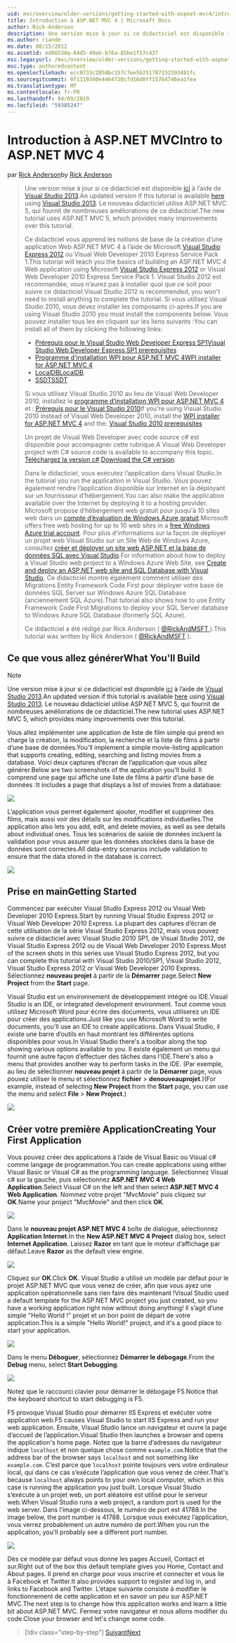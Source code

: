 ```yaml
---
uid: mvc/overview/older-versions/getting-started-with-aspnet-mvc4/intro-to-aspnet-mvc-4
title: Introduction à ASP.NET MVC 4 | Microsoft Docs
author: Rick-Anderson
description: Une version mise à jour si ce didacticiel est disponible ici à l’aide de Visual Studio 2013. Le nouveau didacticiel utilise ASP.NET MVC 5, qui fournit de nombreuses améliorations de t...
ms.author: riande
ms.date: 08/15/2012
ms.assetid: ed66530a-04d5-49eb-b76a-85be1f57c437
msc.legacyurl: /mvc/overview/older-versions/getting-started-with-aspnet-mvc4/intro-to-aspnet-mvc-4
msc.type: authoredcontent
ms.openlocfilehash: ecc0733c2850bc157c7ee5b251787152393481fc
ms.sourcegitcommit: 0f1119340e4464720cfd16d0ff15764746ea1fea
ms.translationtype: MT
ms.contentlocale: fr-FR
ms.lasthandoff: 04/09/2019
ms.locfileid: "59385247"
---
```

# <a name="intro-to-aspnet-mvc-4"></a><span data-ttu-id="f03f9-104">Introduction à ASP.NET MVC</span><span class="sxs-lookup"><span data-stu-id="f03f9-104">Intro to ASP.NET MVC 4</span></span>

<span data-ttu-id="f03f9-105">par [Rick Anderson]((https://twitter.com/RickAndMSFT))</span><span class="sxs-lookup"><span data-stu-id="f03f9-105">by [Rick Anderson]((https://twitter.com/RickAndMSFT))</span></span>

> <span data-ttu-id="f03f9-106">Une version mise à jour si ce didacticiel est disponible [ici](../../getting-started/introduction/getting-started.md) à l’aide de [Visual Studio 2013](https://my.visualstudio.com/Downloads?q=visual%20studio%202013).</span><span class="sxs-lookup"><span data-stu-id="f03f9-106">An updated version if this tutorial is available [here](../../getting-started/introduction/getting-started.md) using [Visual Studio 2013](https://my.visualstudio.com/Downloads?q=visual%20studio%202013).</span></span> <span data-ttu-id="f03f9-107">Le nouveau didacticiel utilise ASP.NET MVC 5, qui fournit de nombreuses améliorations de ce didacticiel.</span><span class="sxs-lookup"><span data-stu-id="f03f9-107">The new tutorial uses ASP.NET MVC 5, which provides many improvements over this tutorial.</span></span>
>
> <span data-ttu-id="f03f9-108">Ce didacticiel vous apprend les notions de base de la création d’une application Web ASP.NET MVC 4 à l’aide de Microsoft [Visual Studio Express 2012](https://www.microsoft.com/visualstudio/11/products/express) ou Visual Web Developer 2010 Express Service Pack 1.</span><span class="sxs-lookup"><span data-stu-id="f03f9-108">This tutorial will teach you the basics of building an ASP.NET MVC 4 Web application using Microsoft [Visual Studio Express 2012](https://www.microsoft.com/visualstudio/11/products/express) or Visual Web Developer 2010 Express Service Pack 1.</span></span> <span data-ttu-id="f03f9-109">Visual Studio 2012 est recommandée, vous n’aurez pas à installer quoi que ce soit pour suivre ce didacticiel.</span><span class="sxs-lookup"><span data-stu-id="f03f9-109">Visual Studio 2012 is recommended, you won't need to install anything to complete the tutorial.</span></span> <span data-ttu-id="f03f9-110">Si vous utilisez Visual Studio 2010, vous devez installer les composants ci-après.</span><span class="sxs-lookup"><span data-stu-id="f03f9-110">If you are using Visual Studio 2010 you must install the components below.</span></span> <span data-ttu-id="f03f9-111">Vous pouvez installer tous les en cliquant sur les liens suivants :</span><span class="sxs-lookup"><span data-stu-id="f03f9-111">You can install all of them by clicking the following links:</span></span>
>
> - [<span data-ttu-id="f03f9-112">Prérequis pour le Visual Studio Web Developer Express SP1</span><span class="sxs-lookup"><span data-stu-id="f03f9-112">Visual Studio Web Developer Express SP1 prerequisites</span></span>](https://www.microsoft.com/web/gallery/install.aspx?appid=VWD2010SP1Pack)
> - [<span data-ttu-id="f03f9-113">Programme d’installation WPI pour ASP.NET MVC 4</span><span class="sxs-lookup"><span data-stu-id="f03f9-113">WPI installer for ASP.NET MVC 4</span></span>](https://go.microsoft.com/fwlink/?LinkId=243392)
> - [<span data-ttu-id="f03f9-114">LocalDB</span><span class="sxs-lookup"><span data-stu-id="f03f9-114">LocalDB</span></span>](https://www.microsoft.com/web/gallery/install.aspx?appid=SQLLocalDBOnly_11_0)
> - [<span data-ttu-id="f03f9-115">SSDT</span><span class="sxs-lookup"><span data-stu-id="f03f9-115">SSDT</span></span>](https://blogs.msdn.com/b/rickandy/archive/2012/08/02/installing-and-using-sql-server-data-tools-ssdt-on-visual-studio-2010-and-vwd.aspx)
>
> <span data-ttu-id="f03f9-116">Si vous utilisez Visual Studio 2010 au lieu de Visual Web Developer 2010, installez le [programme d’installation WPI pour ASP.NET MVC 4](https://go.microsoft.com/fwlink/?LinkId=243392) et : [Prérequis pour le Visual Studio 2010](https://www.microsoft.com/web/gallery/install.aspx?appsxml=&amp;appid=VS2010SP1Pack)</span><span class="sxs-lookup"><span data-stu-id="f03f9-116">If you're using Visual Studio 2010 instead of Visual Web Developer 2010, install the [WPI installer for ASP.NET MVC 4](https://go.microsoft.com/fwlink/?LinkId=243392) and the: [Visual Studio 2010 prerequisites](https://www.microsoft.com/web/gallery/install.aspx?appsxml=&amp;appid=VS2010SP1Pack)</span></span>
>
> <span data-ttu-id="f03f9-117">Un projet de Visual Web Developer avec code source c# est disponible pour accompagner cette rubrique.</span><span class="sxs-lookup"><span data-stu-id="f03f9-117">A Visual Web Developer project with C# source code is available to accompany this topic.</span></span> <span data-ttu-id="f03f9-118">[Téléchargez la version c#](https://code.msdn.microsoft.com/Intro-to-ASPNET-MVC-4-61d0219d/file/114480/1/MvcMovie.zip).</span><span class="sxs-lookup"><span data-stu-id="f03f9-118">[Download the C# version](https://code.msdn.microsoft.com/Intro-to-ASPNET-MVC-4-61d0219d/file/114480/1/MvcMovie.zip).</span></span>
>
> <span data-ttu-id="f03f9-119">Dans le didacticiel, vous exécutez l’application dans Visual Studio.</span><span class="sxs-lookup"><span data-stu-id="f03f9-119">In the tutorial you run the application in Visual Studio.</span></span> <span data-ttu-id="f03f9-120">Vous pouvez également rendre l’application disponible sur Internet en la déployant sur un fournisseur d’hébergement.</span><span class="sxs-lookup"><span data-stu-id="f03f9-120">You can also make the application available over the Internet by deploying it to a hosting provider.</span></span> <span data-ttu-id="f03f9-121">Microsoft propose d’hébergement web gratuit pour jusqu'à 10 sites web dans un [compte d’évaluation de Windows Azure gratuit](https://www.windowsazure.com/pricing/free-trial/?WT.mc_id=A443DD604).</span><span class="sxs-lookup"><span data-stu-id="f03f9-121">Microsoft offers free web hosting for up to 10 web sites in a [free Windows Azure trial account](https://www.windowsazure.com/pricing/free-trial/?WT.mc_id=A443DD604).</span></span> <span data-ttu-id="f03f9-122">Pour plus d’informations sur la façon de déployer un projet web Visual Studio sur un Site Web de Windows Azure, consultez [créer et déployer un site web ASP.NET et la base de données SQL avec Visual Studio](https://docs.microsoft.com/dotnet/azure/).</span><span class="sxs-lookup"><span data-stu-id="f03f9-122">For information about how to deploy a Visual Studio web project to a Windows Azure Web Site, see [Create and deploy an ASP.NET web site and SQL Database with Visual Studio](https://docs.microsoft.com/dotnet/azure/).</span></span> <span data-ttu-id="f03f9-123">Ce didacticiel montre également comment utiliser des Migrations Entity Framework Code First pour déployer votre base de données SQL Server sur Windows Azure SQL Database (anciennement SQL Azure).</span><span class="sxs-lookup"><span data-stu-id="f03f9-123">That tutorial also shows how to use Entity Framework Code First Migrations to deploy your SQL Server database to Windows Azure SQL Database (formerly SQL Azure).</span></span>
>
> <span data-ttu-id="f03f9-124">Ce didacticiel a été rédigé par Rick Anderson ( [ @RickAndMSFT ](https://twitter.com/#!/RickAndMSFT) ).</span><span class="sxs-lookup"><span data-stu-id="f03f9-124">This tutorial was written by Rick Anderson ( [@RickAndMSFT](https://twitter.com/#!/RickAndMSFT) ).</span></span>


## <a name="what-youll-build"></a><span data-ttu-id="f03f9-125">Ce que vous allez générer</span><span class="sxs-lookup"><span data-stu-id="f03f9-125">What You'll Build</span></span>

> [!NOTE]
> <span data-ttu-id="f03f9-126">Une version mise à jour si ce didacticiel est disponible [ici](../../getting-started/introduction/getting-started.md) à l’aide de [Visual Studio 2013](https://my.visualstudio.com/Downloads?q=visual%20studio%202013).</span><span class="sxs-lookup"><span data-stu-id="f03f9-126">An updated version if this tutorial is available [here](../../getting-started/introduction/getting-started.md) using [Visual Studio 2013](https://my.visualstudio.com/Downloads?q=visual%20studio%202013).</span></span> <span data-ttu-id="f03f9-127">Le nouveau didacticiel utilise ASP.NET MVC 5, qui fournit de nombreuses améliorations de ce didacticiel.</span><span class="sxs-lookup"><span data-stu-id="f03f9-127">The new tutorial uses ASP.NET MVC 5, which provides many improvements over this tutorial.</span></span>


<span data-ttu-id="f03f9-128">Vous allez implémenter une application de liste de film simple qui prend en charge la création, la modification, la recherche et la liste de films à partir d’une base de données.</span><span class="sxs-lookup"><span data-stu-id="f03f9-128">You'll implement a simple movie-listing application that supports creating, editing, searching and listing movies from a database.</span></span> <span data-ttu-id="f03f9-129">Voici deux captures d’écran de l’application que vous allez générer.</span><span class="sxs-lookup"><span data-stu-id="f03f9-129">Below are two screenshots of the application you'll build.</span></span> <span data-ttu-id="f03f9-130">Il comprend une page qui affiche une liste de films à partir d’une base de données :</span><span class="sxs-lookup"><span data-stu-id="f03f9-130">It includes a page that displays a list of movies from a database:</span></span>

![](intro-to-aspnet-mvc-4/_static/image1.png)

<span data-ttu-id="f03f9-131">L’application vous permet également ajouter, modifier et supprimer des films, mais aussi voir des détails sur les modifications individuelles.</span><span class="sxs-lookup"><span data-stu-id="f03f9-131">The application also lets you add, edit, and delete movies, as well as see details about individual ones.</span></span> <span data-ttu-id="f03f9-132">Tous les scénarios de saisie de données incluent la validation pour vous assurer que les données stockées dans la base de données sont correctes.</span><span class="sxs-lookup"><span data-stu-id="f03f9-132">All data-entry scenarios include validation to ensure that the data stored in the database is correct.</span></span>

![](intro-to-aspnet-mvc-4/_static/image2.png)

## <a name="getting-started"></a><span data-ttu-id="f03f9-133">Prise en main</span><span class="sxs-lookup"><span data-stu-id="f03f9-133">Getting Started</span></span>

<span data-ttu-id="f03f9-134">Commencez par exécuter Visual Studio Express 2012 ou Visual Web Developer 2010 Express.</span><span class="sxs-lookup"><span data-stu-id="f03f9-134">Start by running Visual Studio Express 2012 or Visual Web Developer 2010 Express.</span></span> <span data-ttu-id="f03f9-135">La plupart des captures d’écran de cette utilisation de la série Visual Studio Express 2012, mais vous pouvez suivre ce didacticiel avec Visual Studio 2010 SP1, de Visual Studio 2012, de Visual Studio Express 2012 ou de Visual Web Developer 2010 Express.</span><span class="sxs-lookup"><span data-stu-id="f03f9-135">Most of the screen shots in this series use Visual Studio Express 2012, but you can complete this tutorial with Visual Studio 2010/SP1, Visual Studio 2012, Visual Studio Express 2012 or Visual Web Developer 2010 Express.</span></span> <span data-ttu-id="f03f9-136">Sélectionnez **nouveau projet** à partir de la **Démarrer** page.</span><span class="sxs-lookup"><span data-stu-id="f03f9-136">Select **New Project** from the **Start** page.</span></span>

<span data-ttu-id="f03f9-137">Visual Studio est un environnement de développement intégré ou IDE.</span><span class="sxs-lookup"><span data-stu-id="f03f9-137">Visual Studio is an IDE, or integrated development environment.</span></span> <span data-ttu-id="f03f9-138">Tout comme vous utilisez Microsoft Word pour écrire des documents, vous utiliserez un IDE pour créer des applications.</span><span class="sxs-lookup"><span data-stu-id="f03f9-138">Just like you use Microsoft Word to write documents, you'll use an IDE to create applications.</span></span> <span data-ttu-id="f03f9-139">Dans Visual Studio, il existe une barre d’outils en haut montrant les différentes options disponibles pour vous.</span><span class="sxs-lookup"><span data-stu-id="f03f9-139">In Visual Studio there's a toolbar along the top showing various options available to you.</span></span> <span data-ttu-id="f03f9-140">Il existe également un menu qui fournit une autre façon d’effectuer des tâches dans l’IDE.</span><span class="sxs-lookup"><span data-stu-id="f03f9-140">There's also a menu that provides another way to perform tasks in the IDE.</span></span> <span data-ttu-id="f03f9-141">(Par exemple, au lieu de sélectionner **nouveau projet** à partir de la **Démarrer** page, vous pouvez utiliser le menu et sélectionnez **fichier** &gt; **denouveauprojet**.)</span><span class="sxs-lookup"><span data-stu-id="f03f9-141">(For example, instead of selecting **New Project** from the **Start** page, you can use the menu and select **File** &gt; **New Project**.)</span></span>

![](intro-to-aspnet-mvc-4/_static/image3.png)

## <a name="creating-your-first-application"></a><span data-ttu-id="f03f9-142">Créer votre première Application</span><span class="sxs-lookup"><span data-stu-id="f03f9-142">Creating Your First Application</span></span>

<span data-ttu-id="f03f9-143">Vous pouvez créer des applications à l’aide de Visual Basic ou Visual c# comme langage de programmation.</span><span class="sxs-lookup"><span data-stu-id="f03f9-143">You can create applications using either Visual Basic or Visual C# as the programming language.</span></span> <span data-ttu-id="f03f9-144">Sélectionnez Visual c# sur la gauche, puis sélectionnez **ASP.NET MVC 4 Web Application**.</span><span class="sxs-lookup"><span data-stu-id="f03f9-144">Select Visual C# on the left and then select **ASP.NET MVC 4 Web Application**.</span></span> <span data-ttu-id="f03f9-145">Nommez votre projet &quot;MvcMovie&quot; puis cliquez sur **OK**.</span><span class="sxs-lookup"><span data-stu-id="f03f9-145">Name your project &quot;MvcMovie&quot; and then click **OK**.</span></span>

![](intro-to-aspnet-mvc-4/_static/image4.png)

<span data-ttu-id="f03f9-146">Dans le **nouveau projet ASP.NET MVC 4** boîte de dialogue, sélectionnez **Application Internet**.</span><span class="sxs-lookup"><span data-stu-id="f03f9-146">In the **New ASP.NET MVC 4 Project** dialog box, select **Internet Application**.</span></span> <span data-ttu-id="f03f9-147">Laissez **Razor** en tant que le moteur d’affichage par défaut.</span><span class="sxs-lookup"><span data-stu-id="f03f9-147">Leave **Razor** as the default view engine.</span></span>

![](intro-to-aspnet-mvc-4/_static/image5.png)

<span data-ttu-id="f03f9-148">Cliquez sur **OK**.</span><span class="sxs-lookup"><span data-stu-id="f03f9-148">Click **OK**.</span></span> <span data-ttu-id="f03f9-149">Visual Studio a utilisé un modèle par défaut pour le projet ASP.NET MVC que vous venez de créer, afin que vous ayez une application opérationnelle sans rien faire dès maintenant !</span><span class="sxs-lookup"><span data-stu-id="f03f9-149">Visual Studio used a default template for the ASP.NET MVC project you just created, so you have a working application right now without doing anything!</span></span> <span data-ttu-id="f03f9-150">Il s’agit d’une simple &quot;Hello World !&quot; projet et un bon point de départ de votre application.</span><span class="sxs-lookup"><span data-stu-id="f03f9-150">This is a simple &quot;Hello World!&quot; project, and it's a good place to start your application.</span></span>

![](intro-to-aspnet-mvc-4/_static/image6.png)

<span data-ttu-id="f03f9-151">Dans le menu **Déboguer**, sélectionnez **Démarrer le débogage**.</span><span class="sxs-lookup"><span data-stu-id="f03f9-151">From the **Debug** menu, select **Start Debugging**.</span></span>

![](intro-to-aspnet-mvc-4/_static/image7.png)

<span data-ttu-id="f03f9-152">Notez que le raccourci clavier pour démarrer le débogage F5.</span><span class="sxs-lookup"><span data-stu-id="f03f9-152">Notice that the keyboard shortcut to start debugging is F5.</span></span>

<span data-ttu-id="f03f9-153">F5 provoque Visual Studio pour démarrer IIS Express et exécuter votre application web.</span><span class="sxs-lookup"><span data-stu-id="f03f9-153">F5 causes Visual Studio to start IIS Express and run your web application.</span></span> <span data-ttu-id="f03f9-154">Ensuite, Visual Studio lance un navigateur et ouvre la page d’accueil de l’application.</span><span class="sxs-lookup"><span data-stu-id="f03f9-154">Visual Studio then launches a browser and opens the application's home page.</span></span> <span data-ttu-id="f03f9-155">Notez que la barre d’adresses du navigateur indique `localhost` et non quelque chose comme `example.com`.</span><span class="sxs-lookup"><span data-stu-id="f03f9-155">Notice that the address bar of the browser says `localhost` and not something like `example.com`.</span></span> <span data-ttu-id="f03f9-156">C’est parce que `localhost` pointe toujours vers votre ordinateur local, qui dans ce cas s’exécute l’application que vous venez de créer.</span><span class="sxs-lookup"><span data-stu-id="f03f9-156">That's because `localhost` always points to your own local computer, which in this case is running the application you just built.</span></span> <span data-ttu-id="f03f9-157">Lorsque Visual Studio s’exécute à un projet web, un port aléatoire est utilisé pour le serveur web.</span><span class="sxs-lookup"><span data-stu-id="f03f9-157">When Visual Studio runs a web project, a random port is used for the web server.</span></span> <span data-ttu-id="f03f9-158">Dans l’image ci-dessous, le numéro de port est 41788.</span><span class="sxs-lookup"><span data-stu-id="f03f9-158">In the image below, the port number is 41788.</span></span> <span data-ttu-id="f03f9-159">Lorsque vous exécutez l’application, vous verrez probablement un autre numéro de port.</span><span class="sxs-lookup"><span data-stu-id="f03f9-159">When you run the application, you'll probably see a different port number.</span></span>

![](intro-to-aspnet-mvc-4/_static/image8.png)

<span data-ttu-id="f03f9-160">Dès ce modèle par défaut vous donne les pages Accueil, Contact et sur.</span><span class="sxs-lookup"><span data-stu-id="f03f9-160">Right out of the box this default template gives you Home, Contact and About pages.</span></span> <span data-ttu-id="f03f9-161">Il prend en charge pour vous inscrire et connecter et vous lie à Facebook et Twitter.</span><span class="sxs-lookup"><span data-stu-id="f03f9-161">It also provides support to register and log in, and links to Facebook and Twitter.</span></span> <span data-ttu-id="f03f9-162">L’étape suivante consiste à modifier le fonctionnement de cette application et en savoir un peu sur ASP.NET MVC.</span><span class="sxs-lookup"><span data-stu-id="f03f9-162">The next step is to change how this application works and learn a little bit about ASP.NET MVC.</span></span> <span data-ttu-id="f03f9-163">Fermez votre navigateur et nous allons modifier du code.</span><span class="sxs-lookup"><span data-stu-id="f03f9-163">Close your browser and let's change some code.</span></span>

> [!div class="step-by-step"]
> [<span data-ttu-id="f03f9-164">Suivant</span><span class="sxs-lookup"><span data-stu-id="f03f9-164">Next</span></span>](adding-a-controller.md)

